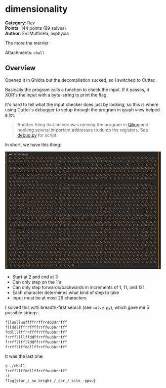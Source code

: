 # dimensionality

**Category**: Rev \
**Points**: 144 points (69 solves) \
**Author**: EvilMuffinHa, asphyxia

The more the merrier

Attachments: `chall`

## Overview

Opened it in Ghidra but the decompilation sucked, so I switched to Cutter.

Basically the program calls a function to check the input. If it passes, it
XOR's the input with a byte-string to print the flag.

It's hard to tell what the input checker does just by looking, so this is where
using Cutter's debugger to setup through the program in graph view helped a
lot.

> Another thing that helped was running the program in
> [Qiling](https://github.com/qilingframework/qiling) and hooking several
> important addresses to dump the registers. See [debug.py](debug.py) for
> script

In short, we have this thing:

![thing.png](thing.png)

- Start at 2 and end at 3
- Can only step on the 1's
- Can only step forwards/backwards in increments of 1, 11, and 121
- Each character determines what kind of step to take
- Input must be at most 29 characters

I solved this with breadth-first search (see `solve.py`), which gave me 5 possible strings:
```
flluulluuffffrrffrrddddrrfff
fllddllffrrffffrrffuubbrrfff
fddllllffrrffffrrffuubbrrfff
frrffllllffddffrrffuubbrrfff
frrffllffllddffrrffuubbrrfff
frrffllffddllffrrffuubbrrfff
```

It was the last one:
```
$ ./chall
frrffllffddllffrrffuubbrrfff
:)
flag{star_/_so_bright_/_car_/_site_-ppsu}
```
